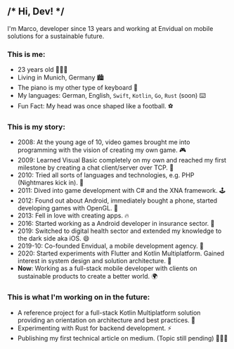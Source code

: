 ## /\* Hi, Dev! \*/

I'm Marco, developer since 13 years and working at Envidual on mobile solutions for a sustainable future. 

### This is me:

- 23 years old 🧔🏻‍♂️
- Living in Munich, Germany 🏙
- The piano is my other type of keyboard 🎹
- My languages: German, English,  `Swift`,  `Kotlin`,  `Go`, `Rust` (soon) ⌨️
- Fun Fact: My head was once shaped like a football. ⚽️

### This is my story:
- 2008: At the young age of 10, video games brought me into programming with the vision of creating my own game. 🎮
- 2009: Learned Visual Basic completely on my own and reached my first milestone by creating a chat client/server over TCP. 🎯
- 2010: Tried all sorts of languages and technologies, e.g. PHP (Nightmares kick in). 🔀
- 2011: Dived into game development with C# and the XNA framework. 🕹
- 2012: Found out about Android, immediately bought a phone, started developing games with OpenGL. 📱
- 2013: Fell in love with creating apps. 🔥
- 2016: Started working as a Android developer in insurance sector. 🏦
- 2019: Switched to digital health sector and extended my knowledge to the dark side aka iOS. 😄
- 2019-10: Co-founded Envidual, a mobile development agency. 🏢
- 2020: Started experiments with Flutter and Kotlin Multiplatform. Gained interest in system design and solution architecture. 🌱
- **Now**: Working as a full-stack mobile developer with clients on sustainable products to create a better world. 🌍

### This is what I'm working on in the future:
- A reference project for a full-stack Kotlin Multiplatform solution providing an orientation on architecture and best practices. 🚦
- Experimenting with Rust for backend development. ⚡️
- Publishing my first technical article on medium. (Topic still pending) 👨🏻‍💻

